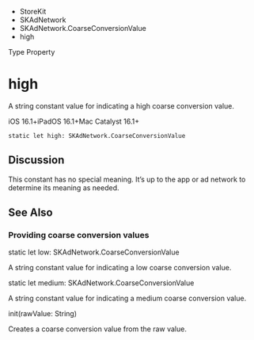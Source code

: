 

- StoreKit
- SKAdNetwork
- SKAdNetwork.CoarseConversionValue
-  high 

Type Property

# high

A string constant value for indicating a high coarse conversion value.

iOS 16.1+iPadOS 16.1+Mac Catalyst 16.1+

``` source
static let high: SKAdNetwork.CoarseConversionValue
```

## Discussion

This constant has no special meaning. It’s up to the app or ad network to determine its meaning as needed.

## See Also

### Providing coarse conversion values

static let low: SKAdNetwork.CoarseConversionValue

A string constant value for indicating a low coarse conversion value.

static let medium: SKAdNetwork.CoarseConversionValue

A string constant value for indicating a medium coarse conversion value.

init(rawValue: String)

Creates a coarse conversion value from the raw value.

